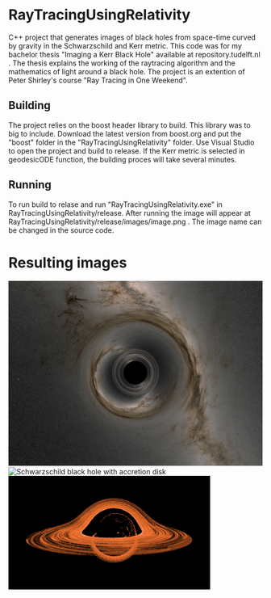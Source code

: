 # RayTracingUsingRelativity
 C++ project that generates images of black holes from space-time curved by gravity in the Schwarzschild and Kerr metric. This code was for my bachelor thesis "Imaging a Kerr Black Hole" available at repository.tudelft.nl . The thesis explains the working of the raytracing algorithm and the mathematics of light around a black hole. The project is an extention of Peter Shirley's course "Ray Tracing in One Weekend".
 
 ## Building
  The project relies on the boost header library to build. This library was to big to include. Download the latest version from boost.org and put the "boost" folder in the "RayTracingUsingRelativity" folder. Use Visual Studio to open the project and build to release. If the Kerr metric is selected in geodesicODE function, the building proces will take several minutes.

## Running
To run build to relase and run "RayTracingUsingRelativity.exe" in RayTracingUsingRelativity/release. After running the image will appear at RayTracingUsingRelativity/release/images/image.png . The image name can be changed in the source code.

# Resulting images
![Schwarzschild black hole with milkyway background](https://github.com/thomaskamminga/RayTracingUsingRelativity/blob/main/Release/images/front_page.png)
![Schwarzschild black hole with accretion disk](https://github.com/thomaskamminga/RayTracingUsingRelativity)
![Kerr black hole with accretion disk](https://github.com/thomaskamminga/RayTracingUsingRelativity/blob/main/Release/images/Kerr_correct_ring.png)
